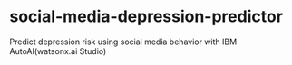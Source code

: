 # social-media-depression-predictor
Predict depression risk using social media behavior with IBM AutoAI(watsonx.ai Studio)
